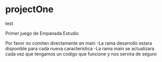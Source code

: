 # projectOne

test

Primer juego de Empanada Estudio

Por favor no comiten directamente en main
  -La rama desarrollo estara disponible para cada nueva caracteristica
  -La rama main se actualizara cada vez que tengamos un codigo que funcione y nos servira de seguro 
